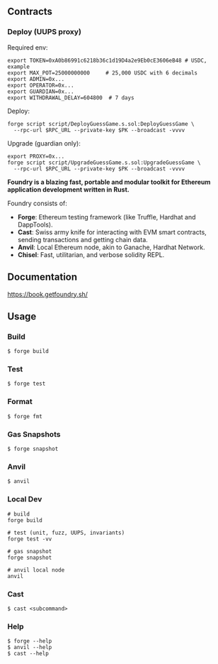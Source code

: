 ## Contracts

### Deploy (UUPS proxy)

Required env:

```
export TOKEN=0xA0b86991c6218b36c1d19D4a2e9Eb0cE3606eB48 # USDC, example
export MAX_POT=25000000000     # 25,000 USDC with 6 decimals
export ADMIN=0x...
export OPERATOR=0x...
export GUARDIAN=0x...
export WITHDRAWAL_DELAY=604800  # 7 days
```

Deploy:

```
forge script script/DeployGuessGame.s.sol:DeployGuessGame \
  --rpc-url $RPC_URL --private-key $PK --broadcast -vvvv
```

Upgrade (guardian only):

```
export PROXY=0x...
forge script script/UpgradeGuessGame.s.sol:UpgradeGuessGame \
  --rpc-url $RPC_URL --private-key $PK --broadcast -vvvv
```


**Foundry is a blazing fast, portable and modular toolkit for Ethereum application development written in Rust.**

Foundry consists of:

-   **Forge**: Ethereum testing framework (like Truffle, Hardhat and DappTools).
-   **Cast**: Swiss army knife for interacting with EVM smart contracts, sending transactions and getting chain data.
-   **Anvil**: Local Ethereum node, akin to Ganache, Hardhat Network.
-   **Chisel**: Fast, utilitarian, and verbose solidity REPL.

## Documentation

https://book.getfoundry.sh/

## Usage

### Build

```shell
$ forge build
```

### Test

```shell
$ forge test
```

### Format

```shell
$ forge fmt
```

### Gas Snapshots

```shell
$ forge snapshot
```

### Anvil

```shell
$ anvil
```

### Local Dev

```shell
# build
forge build

# test (unit, fuzz, UUPS, invariants)
forge test -vv

# gas snapshot
forge snapshot

# anvil local node
anvil
```

### Cast

```shell
$ cast <subcommand>
```

### Help

```shell
$ forge --help
$ anvil --help
$ cast --help
```
